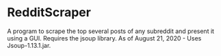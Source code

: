 # RedditScraper
A program to scrape the top several posts of any subreddit and present it using a GUI.
Requires the jsoup library.
As of August 21, 2020 - Uses Jsoup-1.13.1.jar.
